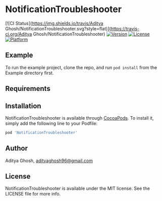 # NotificationTroubleshooter

[![CI Status](https://img.shields.io/travis/Aditya Ghosh/NotificationTroubleshooter.svg?style=flat)](https://travis-ci.org/Aditya Ghosh/NotificationTroubleshooter)
[![Version](https://img.shields.io/cocoapods/v/NotificationTroubleshooter.svg?style=flat)](https://cocoapods.org/pods/NotificationTroubleshooter)
[![License](https://img.shields.io/cocoapods/l/NotificationTroubleshooter.svg?style=flat)](https://cocoapods.org/pods/NotificationTroubleshooter)
[![Platform](https://img.shields.io/cocoapods/p/NotificationTroubleshooter.svg?style=flat)](https://cocoapods.org/pods/NotificationTroubleshooter)

## Example

To run the example project, clone the repo, and run `pod install` from the Example directory first.

## Requirements

## Installation

NotificationTroubleshooter is available through [CocoaPods](https://cocoapods.org). To install
it, simply add the following line to your Podfile:

```ruby
pod 'NotificationTroubleshooter'
```

## Author

Aditya Ghosh, adityaghosh96@gmail.com

## License

NotificationTroubleshooter is available under the MIT license. See the LICENSE file for more info.
